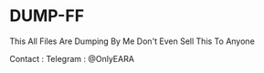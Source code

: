 # DUMP-FF

This All Files Are Dumping By Me
Don't Even Sell This To Anyone

Contact :
Telegram : @OnlyEARA
